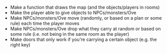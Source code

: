 * Make a function that draws the map (and the objects/players in rooms)
* Make the player able to give objects to NPCs/monsters/Ove
* Make NPCs/monsters/Ove move (randomly, or based on a plan or some rule) each time the player moves
* Make NPCs/monsters/Ove drop what they carry at random or based on some rule (i.e. not being in the same room as the player)
* Make doors that only work if you're carrying a certain object (e.g. the right key)
